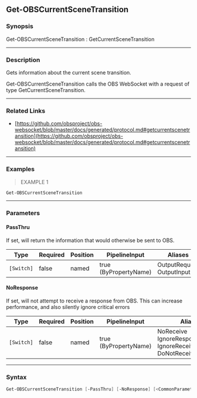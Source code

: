 Get-OBSCurrentSceneTransition
-----------------------------

### Synopsis
Get-OBSCurrentSceneTransition : GetCurrentSceneTransition

---

### Description

Gets information about the current scene transition.

Get-OBSCurrentSceneTransition calls the OBS WebSocket with a request of type GetCurrentSceneTransition.

---

### Related Links
* [https://github.com/obsproject/obs-websocket/blob/master/docs/generated/protocol.md#getcurrentscenetransition](https://github.com/obsproject/obs-websocket/blob/master/docs/generated/protocol.md#getcurrentscenetransition)

---

### Examples
> EXAMPLE 1

```PowerShell
Get-OBSCurrentSceneTransition
```

---

### Parameters
#### **PassThru**
If set, will return the information that would otherwise be sent to OBS.

|Type      |Required|Position|PipelineInput        |Aliases                      |
|----------|--------|--------|---------------------|-----------------------------|
|`[Switch]`|false   |named   |true (ByPropertyName)|OutputRequest<br/>OutputInput|

#### **NoResponse**
If set, will not attempt to receive a response from OBS.
This can increase performance, and also silently ignore critical errors

|Type      |Required|Position|PipelineInput        |Aliases                                                                |
|----------|--------|--------|---------------------|-----------------------------------------------------------------------|
|`[Switch]`|false   |named   |true (ByPropertyName)|NoReceive<br/>IgnoreResponse<br/>IgnoreReceive<br/>DoNotReceiveResponse|

---

### Syntax
```PowerShell
Get-OBSCurrentSceneTransition [-PassThru] [-NoResponse] [<CommonParameters>]
```
